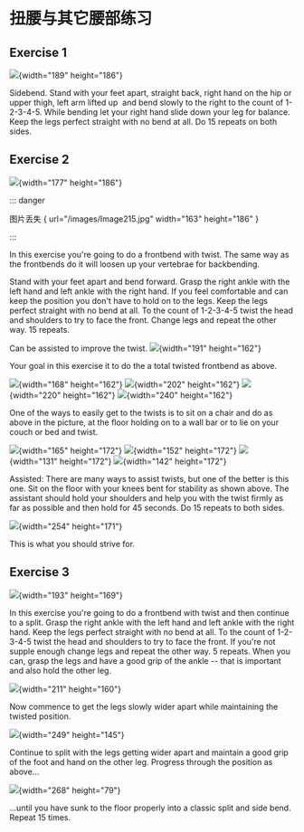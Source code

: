 # 扭腰与其它腰部练习

## Exercise 1

![](/images/oth-01.jpg){width="189" height="186"}

Sidebend. Stand with your feet apart, straight back, right hand on the
hip or upper thigh, left arm lifted up  and bend slowly to the right to
the count of 1-2-3-4-5. While bending let your right hand slide down
your leg for balance. Keep the legs perfect straight with no bend at
all. Do 15 repeats on both sides.

## Exercise 2

<div class="img-group">

![](/images/Image214.jpg){width="177" height="186"}

</div>

::: danger

图片丢失 \{ url="/images/Image215.jpg" width="163" height="186" \}

:::

In this exercise you're going to do a frontbend with twist. The same
way as the frontbends do it will loosen up your vertebrae for
backbending.

Stand with your feet apart and bend forward. Grasp the right ankle with
the left hand and left ankle with the right hand. If you feel
comfortable and can keep the position you don't have to hold on to the
legs. Keep the legs perfect straight with no bend at all. To the count
of 1-2-3-4-5 twist the head and shoulders to try to face the front.
Change legs and repeat the other way. 15 repeats.

Can be assisted to improve the twist.
![](/images/Image216.jpg){width="191" height="162"}

Your goal in this exercise it to do the a total twisted frontbend as
above.

<div class="img-group">

![](/images/Image217.jpg){width="168" height="162"}
![](/images/tw-04.jpg){width="202" height="162"}
![](/images/tw-03.jpg){width="220" height="162"}
![](/images/tw-02.jpg){width="240" height="162"}

</div>

One of the ways to easily get to the twists is to sit on a chair and do
as above in the picture, at the floor holding on to a wall bar or to lie
on your couch or bed and twist.

<div class="img-group">

![](/images/tw-ass-01.jpg){width="165" height="172"}
![](/images/tw-ass-02.jpg){width="152" height="172"}
![](/images/tw-ass-03.jpg){width="131" height="172"}
![](/images/tw-ass-04.jpg){width="142" height="172"}

</div>

Assisted: There are many ways to assist twists, but one of the better is
this one. Sit on the floor with your knees bent for stability as shown
above. The assistant should hold your shoulders and help you with the
twist firmly as far as possible and then hold for 45 seconds. Do 15
repeats to both sides.

![](/images/tw-01.jpg){width="254" height="171"}

This is what you should strive for.

## Exercise 3

![](/images/Image218.jpg){width="193" height="169"}

In this exercise you're going to do a frontbend with twist and then
continue to a split. Grasp the right ankle with the left hand and left
ankle with the right hand. Keep the legs perfect straight with no bend
at all. To the count of 1-2-3-4-5 twist the head and shoulders to try to
face the front. If you're not supple enough change legs and repeat the
other way. 5 repeats. When you can, grasp the legs and have a good grip
of the ankle -- that is important and also hold the other leg.

![](/images/Image219.jpg){width="211" height="160"}

Now commence to get the legs slowly wider apart while maintaining the
twisted position.

![](/images/Image220.jpg){width="249" height="145"}

Continue to split with the legs getting wider apart and maintain a good
grip of the foot and hand on the other leg. Progress through the
position as above...

![](/images/Image221.jpg){width="268" height="79"}

...until you have sunk to the floor properly into a classic split and
side bend. Repeat 15 times.

 


